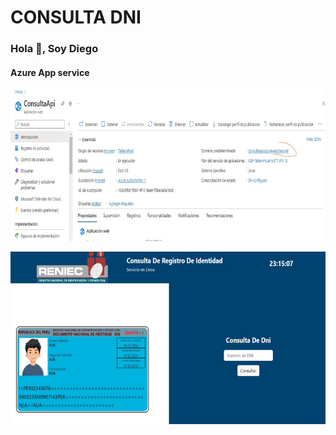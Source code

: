 # CONSULTA DNI
### Hola 👋, Soy Diego
#### Azure App service

![Azure App service ](https://raw.githubusercontent.com/DiegoMelendezH/ConsultaDNI/main/CAPAAPSERVICE.png)



![Consulta DNI ](https://raw.githubusercontent.com/DiegoMelendezH/ConsultaDNI/main/CAPDEWEB.png)
